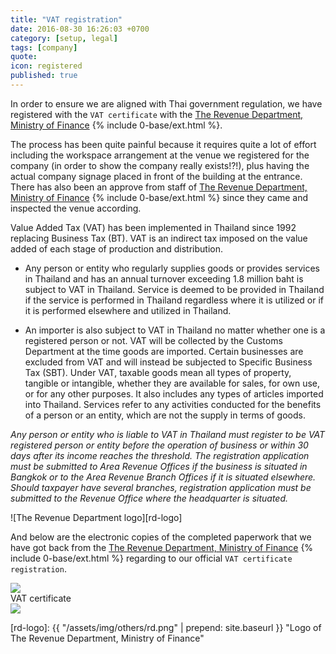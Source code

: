```yaml
---
title: "VAT registration"
date: 2016-08-30 16:26:03 +0700
category: [setup, legal]
tags: [company]
quote:
icon: registered
published: true
---
```


In order to ensure we are aligned with Thai government regulation, we have registered with the `VAT certificate` with the [The Revenue Department, Ministry of Finance] {% include 0-base/ext.html %}.

The process has been quite painful because it requires quite a lot of effort including the workspace arrangement at the venue we registered for the company (in order to show the company really exists!?!), plus having the actual company signage placed in front of the building at the entrance. There has also been an approve from staff of [The Revenue Department, Ministry of Finance] {% include 0-base/ext.html %} since they came and inspected the venue according.

Value Added Tax (VAT) has been implemented in Thailand since 1992 replacing Business Tax (BT). VAT is an indirect tax imposed on the value added of each stage of production and distribution.

* Any person or entity who regularly supplies goods or provides services in Thailand and has an annual turnover exceeding 1.8 million baht is subject to VAT in Thailand. Service is deemed to be provided in Thailand if the service is performed in Thailand regardless where it is utilized or if it is performed elsewhere and utilized in Thailand.

* An importer is also subject to VAT in Thailand no matter whether one is a registered person or not. VAT will be collected by the Customs Department at the time goods are imported. Certain businesses are excluded from VAT and will instead be subjected to Specific Business Tax (SBT). Under VAT, taxable goods mean all types of property, tangible or intangible, whether they are available for sales, for own use, or for any other purposes. It also includes any types of articles imported into Thailand. Services refer to any activities conducted for the benefits of a person or an entity, which are not the supply in terms of goods.

*Any person or entity who is liable to VAT in Thailand must register to be VAT registered person or entity before the operation of business or within 30 days after its income reaches the threshold. The registration application must be submitted to Area Revenue Offices if the business is situated in Bangkok or to the Area Revenue Branch Offices if it is situated elsewhere. Should taxpayer have several branches, registration application must be submitted to the Revenue Office where the headquarter is situated.*


![The Revenue Department logo][rd-logo]


<!--more-->

And below are the electronic copies of the completed paperwork that we have got back from the [The Revenue Department, Ministry of Finance] {% include 0-base/ext.html %} regarding to our official `VAT certificate registration`.


<div class="row">
  <div class="col-xs-12 col-sm-12 col-md-12 col-lg-12">
    <a class="modal-link" data-toggle="modal" data-target="#VAT"><img class="img-thumbnail" src="{{ "/assets/img/registration/VATs.jpg" | prepend: site.baseurl }}"></a>
    <!-- <div class="modal-backdrop"></div> -->
    <div class="modal fade" id="VAT" tabindex="-1" role="dialog">
      <div class="modal-dialog" role="document">
        <div class="modal-content modal-md">
          <div class="modal-header">
            <a data-dismiss="modal"><i class="pe-times pull-right"></i></a>
            <span class="modal-title">VAT certificate</span>
          </div>
          <div class="modal-body text-center">
            <img class="center-block" src="{{ "/assets/img/registration/VAT.jpg" | prepend: site.baseurl }}">
          </div>
          <!-- <div class="modal-footer">
            <button class="button-x" data-dismiss="modal">Close</button>
          </div> -->
        </div>
      </div>
    </div>
  </div>
</div>


[The Revenue Department, Ministry of Finance]: http://www.rd.go.th
[rd-logo]: {{ "/assets/img/others/rd.png" | prepend: site.baseurl }} "Logo of The Revenue Department, Ministry of Finance"
